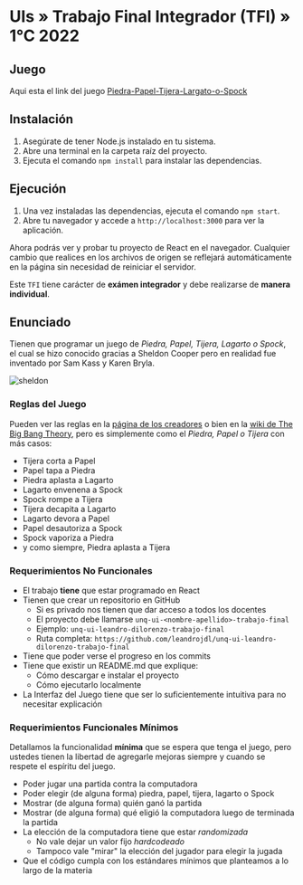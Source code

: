 # UIs » Trabajo Final Integrador (TFI) » 1°C 2022

## Juego 

Aqui esta el link del juego [Piedra-Papel-Tijera-Largato-o-Spock](https://antopezzola.github.io/Piedra-Papel-Tijera-Largato-o-Spock/) 

## Instalación

1. Asegúrate de tener Node.js instalado en tu sistema.
2. Abre una terminal en la carpeta raíz del proyecto.
3. Ejecuta el comando `npm install` para instalar las dependencias.


## Ejecución

1. Una vez instaladas las dependencias, ejecuta el comando `npm start`.
2. Abre tu navegador y accede a `http://localhost:3000` para ver la aplicación.

Ahora podrás ver y probar tu proyecto de React en el navegador. Cualquier cambio que realices en los archivos de origen se reflejará automáticamente en la página sin necesidad de reiniciar el servidor.

Este `TFI` tiene carácter de **exámen integrador** y debe realizarse
de **manera individual**.

## Enunciado

Tienen que programar un juego de _Piedra, Papel, Tijera, Lagarto o Spock_,
el cual se hizo conocido gracias a Sheldon Cooper pero en realidad fue
inventado por Sam Kass y Karen Bryla.

![sheldon]

### Reglas del Juego

Pueden ver las reglas en la [página de los creadores][creators] o
bien en la [wiki de The Big Bang Theory][wiki], pero es simplemente
como el _Piedra, Papel o Tijera_ con más casos:

* Tijera corta a Papel
* Papel tapa a Piedra
* Piedra aplasta a Lagarto
* Lagarto envenena a Spock
* Spock rompe a Tijera
* Tijera decapita a Lagarto
* Lagarto devora a Papel
* Papel desautoriza a Spock
* Spock vaporiza a Piedra
* y como siempre, Piedra aplasta a Tijera

### Requerimientos No Funcionales

* El trabajo **tiene** que estar programado en React
* Tienen que crear un repositorio en GitHub
  - Si es privado nos tienen que dar acceso a todos los docentes
  - El proyecto debe llamarse `unq-ui-<nombre-apellido>-trabajo-final`
  - Ejemplo: `unq-ui-leandro-dilorenzo-trabajo-final`
  - Ruta completa: `https://github.com/leandrojdl/unq-ui-leandro-dilorenzo-trabajo-final`
* Tiene que poder verse el progreso en los commits
* Tiene que existir un README.md que explique:
  - Cómo descargar e instalar el proyecto
  - Cómo ejecutarlo localmente
* La Interfaz del Juego tiene que ser lo suficientemente
  intuitiva para no necesitar explicación

### Requerimientos Funcionales Mínimos

Detallamos la funcionalidad **mínima** que se espera
que tenga el juego, pero ustedes tienen la libertad
de agregarle mejoras siempre y cuando se respete el espíritu del juego.

* Poder jugar una partida contra la computadora
* Poder elegir (de alguna forma) piedra, papel, tijera, lagarto o Spock
* Mostrar (de alguna forma) quién ganó la partida
* Mostrar (de alguna forma) qué eligió la computadora luego de terminada la partida
* La elección de la computadora tiene que estar _randomizada_
  - No vale dejar un valor fijo _hardcodeado_
  - Tampoco vale "mirar" la elección del jugador para elegir la jugada
* Que el código cumpla con los estándares mínimos que planteamos
  a lo largo de la materia


[sheldon]: https://upload.wikimedia.org/wikipedia/commons/thumb/a/ad/Pierre_ciseaux_feuille_l%C3%A9zard_spock_aligned.svg/240px-Pierre_ciseaux_feuille_l%C3%A9zard_spock_aligned.svg.png
[wiki]: https://bigbangtheory.fandom.com/wiki/Rock,_Paper,_Scissors,_Lizard,_Spock
[creators]: (http://www.samkass.com/theories/RPSSL.html)
